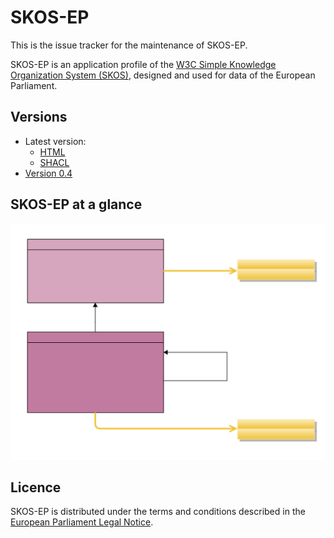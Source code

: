 # SKOS-EP

This is the issue tracker for the maintenance of SKOS-EP.

SKOS-EP is an application profile of the [W3C Simple Knowledge Organization System (SKOS)](https://www.w3.org/TR/skos-reference/), designed and used for data of the European Parliament.

## Versions

- Latest version:
  - [HTML](./index.html)
  - [SHACL](./skos-ep.shacl.ttl)
- [Version 0.4](./0.4/)

## SKOS-EP at a glance

![SKOS-EP diagram](skos-ep.svg)

## Licence

SKOS-EP is distributed under the terms and conditions described in the [European Parliament Legal Notice](https://www.europarl.europa.eu/legal-notice/).